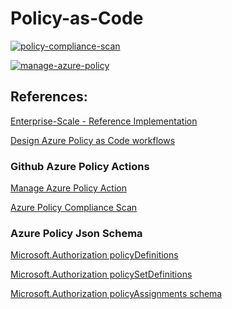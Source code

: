 # Policy-as-Code

[![policy-compliance-scan](https://github.com/ptsouk/Policy-as-Code/actions/workflows/policy-compliance-scan.yml/badge.svg?branch=main)](https://github.com/ptsouk/Policy-as-Code/actions/workflows/policy-compliance-scan.yml)

[![manage-azure-policy](https://github.com/ptsouk/Policy-as-Code/actions/workflows/manage-azure-policy.yml/badge.svg)](https://github.com/ptsouk/Policy-as-Code/actions/workflows/manage-azure-policy.yml)

## References:

[Enterprise-Scale - Reference Implementation](https://github.com/Azure/Enterprise-Scale)

[Design Azure Policy as Code workflows](https://docs.microsoft.com/en-us/azure/governance/policy/concepts/policy-as-code)

### Github Azure Policy Actions

[Manage Azure Policy Action](https://github.com/Azure/manage-azure-policy)

[Azure Policy Compliance Scan](https://github.com/marketplace/actions/azure-policy-compliance-scan?version=v0)

### Azure Policy Json Schema

[Microsoft.Authorization policyDefinitions](https://docs.microsoft.com/en-us/azure/templates/microsoft.authorization/policydefinitions?tabs=json)

[Microsoft.Authorization policySetDefinitions](https://docs.microsoft.com/en-us/azure/templates/microsoft.authorization/policysetdefinitions?tabs=json)

[Microsoft.Authorization policyAssignments schema](https://docs.microsoft.com/en-us/azure/templates/microsoft.authorization/policyassignments?tabs=json)